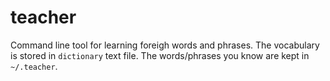 teacher
=======

Command line tool for learning foreigh words and phrases. The vocabulary is stored in `dictionary` text file. The words/phrases you know are kept in `~/.teacher`.
